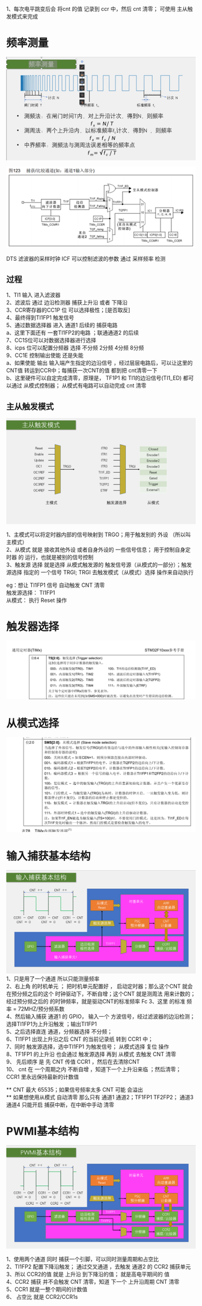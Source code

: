 1、每次电平跳变后会 将cnt 的值 记录到 ccr 中，然后 cnt 清零； 可使用 主从触发模式来完成  
# 频率测量
![频率测量.png](%E9%A2%91%E7%8E%87%E6%B5%8B%E9%87%8F.png)

![输入捕获比较通道.png](%E8%BE%93%E5%85%A5%E6%8D%95%E8%8E%B7%E6%AF%94%E8%BE%83%E9%80%9A%E9%81%93.png)

DTS 滤波器的采样时钟 
ICF 可以控制滤波的参数 通过 采样频率 检测
## 过程
1、TI1 输入 进入滤波器  
2、滤波后 通过 边沿检测器 捕获上升沿 或者 下降沿  
3、CCR寄存器的CC1P 位 可以选择极性；[是否取反]  
4、最终得到TI1FP1 触发信号  
5、通过数据选择器 进入 通道1 后续的 捕获电路   
    a、这里下面还有 一套TI1FP2的电路 ；联通通道2 的后续  
7、CC1S位可以对数据选择器进行选择   
8、icps 位可以配置分频器 选择 不分频 2分频 4分频 8分频  
9、CC1E 控制输出使能 还是失能  
    a、如果使能 输出 输入端产生指定的边沿信号 ，经过层层电路后，可以让这里的CNT值 转运到CCR中；每捕获一次CNT的值 都到把 cnt清零一下  
    b、这里硬件可以自定完成清零，原理是， TF1P1 和 TI1的边沿信号(TI1_ED) 都可以通过 从模式控制器； 从模式有电路可以自动完成 cnt 清零  

## 主从触发模式
![主从触发模式.png](%E4%B8%BB%E4%BB%8E%E8%A7%A6%E5%8F%91%E6%A8%A1%E5%BC%8F.png)

1、主模式可以将定时器内部的信号映射到 TRGO；用于触发别的 外设 （所以叫主模式）  
2、从模式 就是 接收其他外设  或者自身外设的 一些信号信息； 用于控制自身定时器 的 运行，也就是被别的信号控制  
3、触发源 选择 就是选择 从模式触发源的 触发信号源（从模式的一部分）；触发源选择 指定的 一个信号 TRGI; TRGI 去触发模式（从模式）选择 操作来自动执行  

eg：想让 TI1FP1 信号 自动触发 CNT 清零  
    触发源选择： TI1FP1   
    从模式： 执行   Reset 操作   

# 触发器选择
![触发选择.png](%E8%A7%A6%E5%8F%91%E9%80%89%E6%8B%A9.png)   

# 从模式选择
![从模式选择.png](%E4%BB%8E%E6%A8%A1%E5%BC%8F%E9%80%89%E6%8B%A9.png)

# 输入捕获基本结构
![输入捕获基本结构.png](%E8%BE%93%E5%85%A5%E6%8D%95%E8%8E%B7%E5%9F%BA%E6%9C%AC%E7%BB%93%E6%9E%84.png)
1、只是用了一个通道 所以只能测量频率  
2、右上角 的时机单元 ； 把时机单元配置好 ， 启动定时器；那么这个CNT 就会在预分频之后的这个 时钟驱动下，不断自增；这个CNT 就是测周法 用来计数的； 经过预分频之后的 的时钟频率，就是驱动CNT的标准频率 Fc
3、这里 的标准 频率 = 72MHZ/预分频系数  
4、然后输入捕获 通道1  的 GPIO， 输入一个 方波信号，经过滤波器的边沿检测；选择TI1FP1为上升沿触发  ；输出TI1FP1  
5、之后选择直连 通道，分频器选择 不分频；  
6、TI1FP1 出现上升沿之后 CNT 的当前记录纸 转到 CCR1 中；  
7、同时 触发源选择，选中TI1FP1 为触发信号； 从模式选择 复位 操作  
8、TF1FP1 的上升沿 也会通过 触发源选择 再到 从模式 去触发 CNT 清零  
9、 先后顺序 是 先 CNT 传值  CCR1 ，然后在去清除CNT  
10、 cnt 在 一个周期之内 不断自增  ，知道下一个上升沿来临 ；然后清零； CCR1 里永远保持最新的计数值  

** CNT 最大 65535；如果信号频率太多 CNT 可能 会溢出  
**  如果想使用从模式 自动清零 那么只有 通道1  通道2；TF1FP1 TF2FP2；  通道3 通道4 只能开启 捕获中断，在中断中手动 清零  




# PWMI基本结构
![PWMI基本结构.png](PWMI%E5%9F%BA%E6%9C%AC%E7%BB%93%E6%9E%84.png)


1、使用两个通道 同时 捕获一个引脚，可以同时测量周期和占空比  
2、TI1FP2 配置下降沿触发； 通过交叉通道 ，去触发 通道2 的 CCR2 捕获单元  
3、所以 CCR2的值 就是 上升沿 到下降沿的值； 就是高电平期间的 值  
4、CCR2 捕获 并不会触发 CNT 清零，知道 下一个 上升沿周期 CNT 清零  
5、CCR1 就是一整个期间的计数值  
6、 占空比 就是 CCR2/CCR1s  
